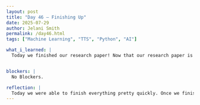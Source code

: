 ```yaml
---
layout: post
title: "Day 46 – Finishing Up"
date: 2025-07-29
author: Jelani Smith
permalink: /day46.html
tags: ["Machine Learning", "TTS", "Python", "AI"]

what_i_learned: |
  Today we finished our research paper! Now that our research paper is done we are almost ready to present on thursday. All that we have to do is practice for our presentation and prepare for any potential questions. It's crazy how the program is coming to an end.


blockers: |
  No Blockers.

reflection: |
  Today we were able to finish everything pretty quickly. Once we finished up our research paper we did an activity with our highschool teacher. It was a great day all around.   
---
```








